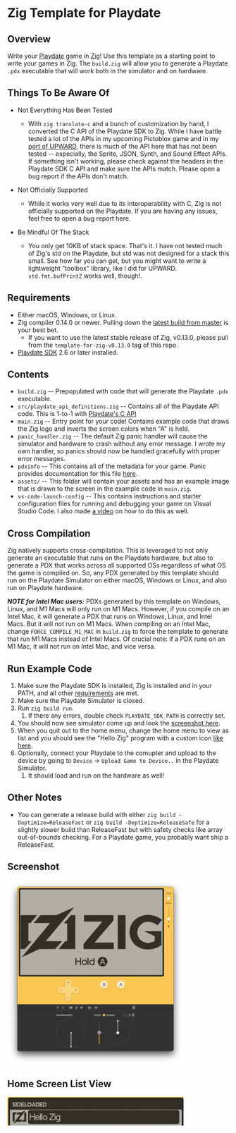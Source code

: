 # Zig Template for Playdate

## Overview
Write your [Playdate](https://play.date) game in [Zig](https://ziglang.org)!  Use this template as a starting point to write your games in Zig.  The `build.zig` will allow you to generate a Playdate `.pdx` executable that will work both in the simulator and on hardware.

## Things To Be Aware Of
- Not Everything Has Been Tested
    - With `zig translate-c` and a bunch of customization by hand, I converted the C API of the Playdate SDK to Zig.  While I have battle tested a lot of the APIs in my upcoming Pictoblox game and in my [port of UPWARD](https://github.com/DanB91/Upward-for-Playdate), there is much of the API here that has not been tested -- especially, the Sprite, JSON, Synth, and Sound Effect APIs.  If something isn't working, please check against the headers in the Playdate SDK C API and make sure the APIs match. Please open a bug report if the APIs don't match.

- Not Officially Supported
    - While it works very well due to its interoperability with C, Zig is not officially supported on the Playdate.  If you are having any issues, feel free to open a bug report here.

- Be Mindful Of The Stack
    - You only get 10KB of stack space. That's it. I have not tested much of Zig's std on the Playdate, but std was not designed for a stack this small. See how far you can get, but you might want to write a lightweight "toolbox" library, like I did for UPWARD.  `std.fmt.bufPrintZ` works well, though!.

##  <a name="Requirements"></a>Requirements
- Either macOS, Windows, or Linux.
- Zig compiler 0.14.0 or newer. Pulling down the [latest build from master](https://ziglang.org/download/) is your best bet.
    - If you want to use the latest stable release of Zig, v0.13.0, please pull from the `template-for-zig-v0.13.0` tag of this repo.
- [Playdate SDK](https://play.date/dev/) 2.6 or later installed.

## Contents
- `build.zig` -- Prepopulated with code that will generate the Playdate `.pdx` executable.
- `src/playdate_api_definitions.zig` -- Contains all of the Playdate API code.  This is 1-to-1 with [Playdate's C API](https://sdk.play.date/2.0.0/Inside%20Playdate%20with%20C.html)
- `main.zig` -- Entry point for your code!  Contains example code that draws the Zig logo and inverts the screen colors when "A" is held.
- `panic_handler.zig` -- The default Zig panic handler will cause the simulator and hardware to crash without any error message. I wrote my own handler, so panics should now be handled gracefully with proper error messages.
- `pdxinfo` -- This contains all of the metadata for your game.  Panic provides documentation for this file [here](https://sdk.play.date/2.5.0/Inside%20Playdate.html#pdxinfo).
- `assets/` -- This folder will contain your assets and has an example image that is drawn to the screen in the example code in `main.zig`.
-  `vs-code-launch-config` -- This contains instructions and starter configuration files for running and debugging your game on Visual Studio Code.  I also made [a video](https://www.youtube.com/watch?v=PV0WbR3KiiQ) on how to do this as well.

## Cross Compilation
Zig natively supports cross-compilation.  This is leveraged to not only generate an executable that runs on the Playdate hardware, but also to generate a PDX that works across all supported OSs regardless of what OS the game is compiled on. So, any PDX generated by this template should run on the Playdate Simulator on either macOS, Windows or Linux, and also run on Playdate hardware.

_**NOTE for Intel Mac users:**_ PDXs generated by this template on Windows, Linux, and M1 Macs will only run on M1 Macs.  However, if you compile on an Intel Mac, it will generate a PDX that runs on Windows, Linux, and Intel Macs.  But it will not run on M1 Macs.  When compiling on an Intel Mac, change `FORCE_COMPILE_M1_MAC` in `build.zig` to force the template to generate that run M1 Macs instead of Intel Macs. Of crucial note: if a PDX runs on an M1 Mac, it will not run on Intel Mac, and vice versa.

## Run Example Code
1. Make sure the Playdate SDK is installed, Zig is installed and in your PATH, and all other [requirements](#Requirements) are met.
1. Make sure the Playdate Simulator is closed.
1. Run `zig build run`.
    1. If there any errors, double check `PLAYDATE_SDK_PATH` is correctly set.
1. You should now see simulator come up and look the [screenshot here](#screenshot).
1. When you quit out to the home menu, change the home menu to view as list and you should see the "Hello Zig" program with a custom icon [like here](#home-screen-list-view).
1. Optionally, connect your Playdate to the comupter and upload to the device by going to `Device` -> `Upload Game to Device..` in the Playdate Simulator.
    1. It should load and run on the hardware as well!

## Other Notes
- You can generate a release build with either `zig build -Doptimize=ReleaseFast` or `zig build -Doptimize=ReleaseSafe` for a slightly slower build than ReleaseFast but with safety checks like array out-of-bounds checking. For a Playdate game, you probably want ship a ReleaseFast.


## <a name="Screenshot"></a>Screenshot
<img src="readme_res/screenshot.png" alt="isolated" width="400"/>

## <a name="ListView"></a>Home Screen List View
<img src="readme_res/listview.png" alt="isolated" width="400"/>


